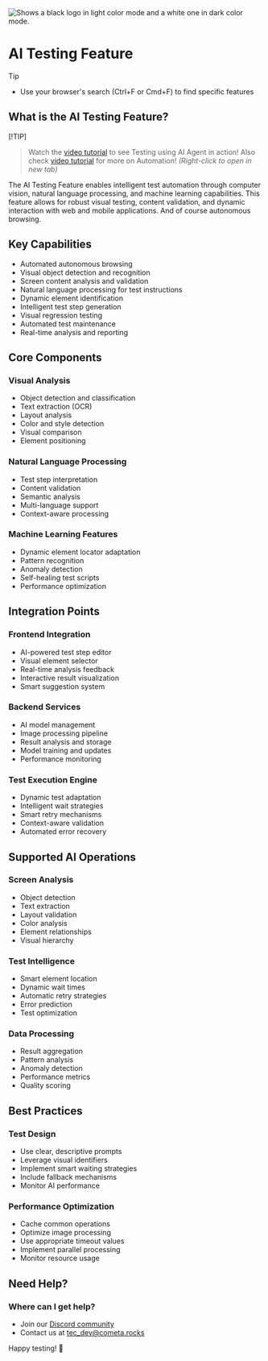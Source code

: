 
<picture>
  <source media="(prefers-color-scheme: dark)" srcset="https://raw.githubusercontent.com/cometa-rocks/cometa_documentation/main/img/logos/COMETAROCKS_LogoEslog_Y_W.png">
  <source media="(prefers-color-scheme: light)" srcset="https://raw.githubusercontent.com/cometa-rocks/cometa_documentation/main/img/logos/COMETAROCKS_LogoEslog_Y_B.png">
  <img alt="Shows a black logo in light color mode and a white one in dark color mode." src="https://raw.githubusercontent.com/cometa-rocks/cometa_documentation/main/img/logos/COMETAROCKS_LogoEslog_Y_B.png">
</picture>

# AI Testing Feature

> [!TIP]
> - Use your browser's search (Ctrl+F or Cmd+F) to find specific features

## What is the AI Testing Feature?
[!TIP]
> Watch the [video tutorial](https://www.loom.com/share/1d5cdb0681ab46308ddf96de0b824e10?sid=5cb1df8b-04ac-4dcd-96e5-47e2a96565b6) to see Testing using AI Agent in action! Also check [video tutorial](https://www.youtube.com/watch?v=QQf6nrAP-Sw) for more on Automation!
> *(Right-click to open in new tab)*

The AI Testing Feature enables intelligent test automation through computer vision, natural language processing, and machine learning capabilities. This feature allows for robust visual testing, content validation, and dynamic interaction with web and mobile applications. And of course autonomous browsing.

## Key Capabilities
- Automated autonomous browsing
- Visual object detection and recognition
- Screen content analysis and validation
- Natural language processing for test instructions
- Dynamic element identification
- Intelligent test step generation
- Visual regression testing
- Automated test maintenance
- Real-time analysis and reporting

## Core Components

### Visual Analysis
- Object detection and classification
- Text extraction (OCR)
- Layout analysis
- Color and style detection
- Visual comparison
- Element positioning

### Natural Language Processing
- Test step interpretation
- Content validation
- Semantic analysis
- Multi-language support
- Context-aware processing

### Machine Learning Features
- Dynamic element locator adaptation
- Pattern recognition
- Anomaly detection
- Self-healing test scripts
- Performance optimization

## Integration Points

### Frontend Integration
- AI-powered test step editor
- Visual element selector
- Real-time analysis feedback
- Interactive result visualization
- Smart suggestion system

### Backend Services
- AI model management
- Image processing pipeline
- Result analysis and storage
- Model training and updates
- Performance monitoring

### Test Execution Engine
- Dynamic test adaptation
- Intelligent wait strategies
- Smart retry mechanisms
- Context-aware validation
- Automated error recovery

## Supported AI Operations

### Screen Analysis
- Object detection
- Text extraction
- Layout validation
- Color analysis
- Element relationships
- Visual hierarchy

### Test Intelligence
- Smart element location
- Dynamic wait times
- Automatic retry strategies
- Error prediction
- Test optimization

### Data Processing
- Result aggregation
- Pattern analysis
- Anomaly detection
- Performance metrics
- Quality scoring

## Best Practices

### Test Design
- Use clear, descriptive prompts
- Leverage visual identifiers
- Implement smart waiting strategies
- Include fallback mechanisms
- Monitor AI performance

### Performance Optimization
- Cache common operations
- Optimize image processing
- Use appropriate timeout values
- Implement parallel processing
- Monitor resource usage

## Need Help?

### Where can I get help?
- Join our [Discord community](https://discord.gg/PUxt5bsRej)
- Contact us at [tec_dev@cometa.rocks](mailto:tec_dev@cometa.rocks)

Happy testing! 🚀
